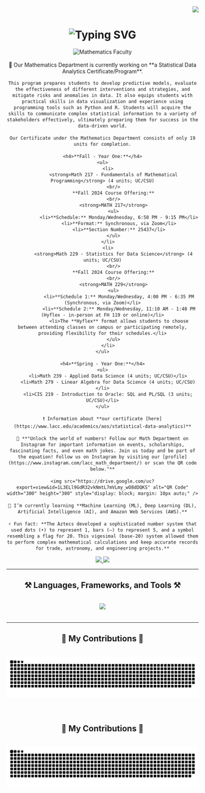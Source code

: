 <div align="right">
    <img src="https://visitor-badge.laobi.icu/badge?page_id=pineda0021.pineda0021" />
</div>

<h1 align="center">
    <img src="https://readme-typing-svg.herokuapp.com/?font=Righteous&size=35&center=true&vCenter=true&width=500&height=70&duration=4000&lines=Hi+There!+👋;+Welcome+to+the+LACC+Datathon!;" alt="Typing SVG" />
</h1>

<div align="center">
    <img src="https://drive.google.com/uc?export=view&id=1GWkfaTIrSp0TRjDg9xziLrgPxgqF9O5d" alt="Mathematics Faculty" width="500" />
</div>


<br/>

<div align="center">
    🔭 Our Mathematics Department is currently working on **a Statistical Data Analytics Certificate/Program**.

    This program prepares students to develop predictive models, evaluate the effectiveness of different interventions and strategies, and mitigate risks and anomalies in data. It also equips students with practical skills in data visualization and experience using programming tools such as Python and R. Students will acquire the skills to communicate complex statistical information to a variety of stakeholders effectively, ultimately preparing them for success in the data-driven world.

    Our Certificate under the Mathematics Department consists of only 19 units for completion.

    <h4>**Fall - Year One:**</h4>
    <ul>
        <li>
            <strong>Math 217 - Fundamentals of Mathematical Programming</strong> (4 units; UC/CSU)
            <br/>
            **Fall 2024 Course Offering:**
            <br/>
            <strong>MATH 217</strong>
            <ul>
                <li>**Schedule:** Monday/Wednesday, 6:50 PM - 9:15 PM</li>
                <li>**Format:** Synchronous, via Zoom</li>
                <li>**Section Number:** 25437</li>
            </ul>
        </li>
        <li>
            <strong>Math 229 - Statistics for Data Science</strong> (4 units; UC/CSU)
            <br/>
            **Fall 2024 Course Offering:**
            <br/>
            <strong>MATH 229</strong>
            <ul>
                <li>**Schedule 1:** Monday/Wednesday, 4:00 PM - 6:35 PM (Synchronous, via Zoom)</li>
                <li>**Schedule 2:** Monday/Wednesday, 11:10 AM - 1:40 PM (Hyflex - in-person at FH 119 or online)</li>
                <li>The **Hyflex** format allows students to choose between attending classes on campus or participating remotely, providing flexibility for their schedules.</li>
            </ul>
        </li>
    </ul>

    <h4>**Spring - Year One:**</h4>
    <ul>
        <li>Math 239 - Applied Data Science (4 units; UC/CSU)</li>
        <li>Math 279 - Linear Algebra for Data Science (4 units; UC/CSU)</li>
        <li>CIS 219 - Introduction to Oracle: SQL and PL/SQL (3 units; UC/CSU)</li>
    </ul>

    ❗ Information about **our certificate [here](https://www.lacc.edu/academics/aos/statistical-data-analytics)**

    📢 **"Unlock the world of numbers! Follow our Math Department on Instagram for important information on events, scholarships, fascinating facts, and even math jokes. Join us today and be part of the equation! Follow us on Instagram by visiting our [profile](https://www.instagram.com/lacc_math_department/) or scan the QR code below."**

    <img src="https://drive.google.com/uc?export=view&id=1L3ELl9GdR32vkNmtL7mVLmy_wO8dDQKS" alt="QR Code" width="300" height="300" style="display: block; margin: 10px auto;" />

    🌱 I’m currently learning **Machine Learning (ML), Deep Learning (DL), Artificial Intelligence (AI), and Amazon Web Services (AWS).**

    ⚡ Fun fact: **The Aztecs developed a sophisticated number system that used dots (•) to represent 1, bars (—) to represent 5, and a symbol resembling a flag for 20. This vigesimal (base-20) system allowed them to perform complex mathematical calculations and keep accurate records for trade, astronomy, and engineering projects.**
</div>

<div align="center"> 
    <a href="mailto:pinedaem@laccd.edu">
        <img src="https://img.shields.io/badge/Email-333333?style=for-the-badge&logo=gmail&logoColor=red" />
    </a>
    <a href="https://linkedin.com/in/edward-pineda-castro-b163b7119" target="_blank">
        <img src="https://img.shields.io/badge/LinkedIn-0077B5?style=for-the-badge&logo=linkedin&logoColor=white" />
    </a>
</div>

<hr/>

<h2 align="center">⚒️ Languages, Frameworks, and Tools ⚒️</h2>
<br/>
<div align="center">
    <img src="https://skillicons.dev/icons?i=react,bootstrap,html,vscode,github,java,cpp,r,python" />
</div>

<br/>
<hr/>

<div align="center">
    <h2>🐍 My Contributions 🐍</h2>
    <br>
    <img alt="snake eating my contributions" src="https://raw.githubusercontent.com/salesp07/salesp07/output/github-contribution-grid-snake.svg" />
    <br/><br/><br/>
</div>



<div align="center">
  <h2>🐍 My Contributions 🐍</h2>
  <br>
  <img alt="snake eating my contributions" src="https://raw.githubusercontent.com/salesp07/salesp07/output/github-contribution-grid-snake.svg" />
  <br/><br/><br/>
</div>
